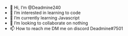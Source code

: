 - 👋 Hi, I’m @Deadmine240
- 👀 I’m interested in learning to code
- 🌱 I’m currently learning Javascript
- 💞️ I’m looking to collaborate on nothing
- 📫 How to reach me DM me on discord Deadmine#7501

<!---
Deadmine240/Deadmine240 is a ✨ special ✨ repository because its `README.md` (this file) appears on your GitHub profile.
You can click the Preview link to take a look at your changes.
--->
